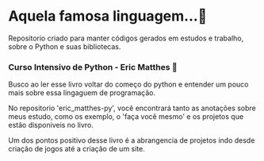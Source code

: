 # Aquela famosa linguagem...🐍

Repositorio criado para manter códigos gerados em estudos e trabalho, sobre o Python e suas bibliotecas.

### Curso Intensivo de Python - Eric Matthes 📖

Busco ao ler esse livro voltar do começo do python e entender um pouco mais sobre essa lingaguem de programação. 

No repositorio 'eric_matthes-py', você encontrará tanto as anotações sobre meus estudo, como os exemplo, o 'faça você mesmo' e os projetos que estão disponiveis no livro.

Um dos pontos positivo desse livro é a abrangencia de projetos indo desde criação de jogos até a criação de um site.